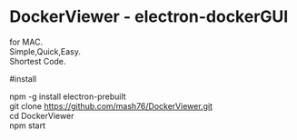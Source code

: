 # DockerViewer - electron-dockerGUI

for MAC.  
Simple,Quick,Easy.  
Shortest Code.  

#install

npm -g install electron-prebuilt   
git clone https://github.com/mash76/DockerViewer.git  
cd DockerViewer  
npm start   
